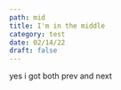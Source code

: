 ```yaml
---
path: mid
title: I'm in the middle
category: test
date: 02/14/22
draft: false
---
```


yes i got both prev and next
